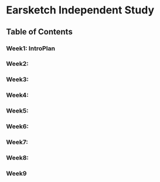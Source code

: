 # Earsketch Independent Study

## Table of Contents 

### Week1: IntroPlan
### Week2:
### Week3:
### Week4:
### Week5:
### Week6:
### Week7:
### Week8:
### Week9